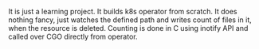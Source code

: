 It is just a learning project. It builds k8s operator from scratch. It does nothing fancy, just watches the defined path and writes count of files in it, when the resource is deleted.
Counting is done in C using inotify API and called over CGO directly from operator.
